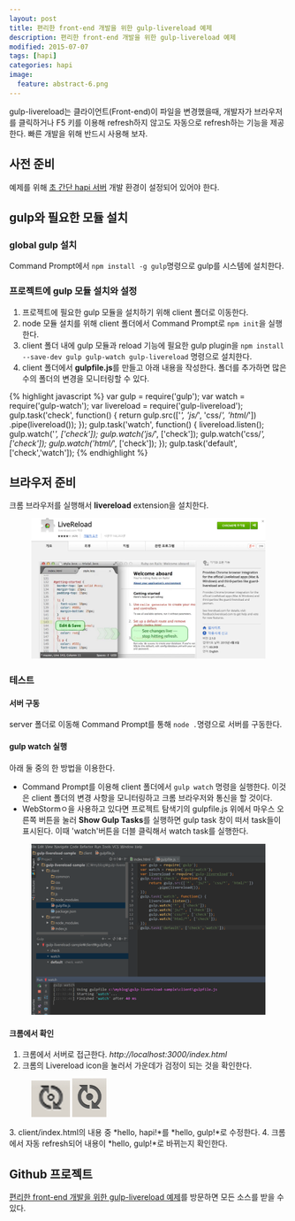 ```yaml
---
layout: post
title: 편리한 front-end 개발을 위한 gulp-livereload 예제
description: 편리한 front-end 개발을 위한 gulp-livereload 예제
modified: 2015-07-07
tags: [hapi]
categories: hapi
image:
  feature: abstract-6.png
---
```


gulp-livereload는 클라이언트(Front-end)이 파일을 변경했을때, 개발자가 브라우저를 클릭하거나 F5 키를 이용해 refresh하지 않고도 자동으로 refresh하는 기능을 제공한다. 빠른 개발을 위해 반드시 사용해 보자. 

## 사전 준비

예제를 위해 [초 간단 hapi 서버](http://dakoo.github.io/hapi.js/very-simple-hapi-server-sample/) 개발 환경이 설정되어 있어야 한다. 

## gulp와 필요한 모듈 설치

### global gulp 설치 

Command Prompt에서 `npm install -g gulp`명령으로 gulp를 시스템에 설치한다. 

### 프로젝트에 gulp 모듈 설치와 설정

1. 프로젝트에 필요한 gulp 모듈을 설치하기 위해 client 폴더로 이동한다. 
2. node 모듈 설치를 위해 client 폴더에서 Command Prompt로 `npm init`을 실행한다. 
3. client 폴더 내에 gulp 모듈과 reload 기능에 필요한 gulp plugin을 `npm install --save-dev gulp gulp-watch gulp-livereload` 명령으로 설치한다. 
4. client 폴더에서 **gulpfile.js**를 만들고 아래 내용을 작성한다. 폴더를 추가하면 많은 수의 폴더의 변경을  모니터링할 수 있다. 

{% highlight javascript %}
var gulp = require('gulp');
var watch = require('gulp-watch');
var livereload = require('gulp-livereload');
gulp.task('check', function() {
    return gulp.src(['*', 'js/*', 'css/*', 'html/*'])
        .pipe(livereload());
});
gulp.task('watch', function() {
    livereload.listen();
    gulp.watch('*', ['check']);
    gulp.watch('js/*', ['check']);
    gulp.watch('css/*', ['check']);
    gulp.watch('html/*', ['check']);
});
gulp.task('default', ['check','watch']);
{% endhighlight %}

## 브라우저 준비

크롬 브라우저를 실행해서 **livereload** extension을 설치한다. 
<figure>
	<img src="/images/chrome-livereload.PNG" alt="">
</figure>

### 테스트

#### 서버 구동 

server 폴더로 이동해 Command Prompt를 통해 `node .`명령으로 서버를 구동한다. 

#### gulp watch 실행 

아래 둘 중의 한 방법을 이용한다. 
- Command Prompt를 이용해 client 폴더에서 `gulp watch` 명령을 실행한다. 이것은 client 폴더의 변경 사항을 모니터링하고 크롬 브라우저와 통신을 할 것이다.
- WebStormㅇ을 사용하고 있다면 프로젝트 탐색기의 gulpfile.js 위에서 마우스 오른쪽 버튼을 눌러 **Show Gulp Tasks**를 실행하면 gulp task 창이 떠서 task들이 표시된다.
이때 'watch'버튼을 더블 클릭해서 watch task를 실행한다.  

<figure>
	<img src="/images/chrome-livereload4.PNG" alt="">
</figure>

#### 크롬에서 확인

1. 크롬에서 서버로 접근한다. *http://localhost:3000/index.html*
2. 크롬의 Livereload icon을 눌러서 가운데가 검정이 되는 것을 확인한다.
<figure>
	<img src="/images/chrome-livereload2.PNG" alt="">
	<img src="/images/chrome-livereload3.PNG" alt="">
</figure>
3. client/index.html의 내용 중 *hello, hapi!*를 *hello, gulp!*로 수정한다. 
4. 크롬에서 자동 refresh되어 내용이 *hello, gulp!*로 바뀌는지 확인한다. 


## Github 프로젝트

[편리한 front-end 개발을 위한 gulp-livereload 예제](https://github.com/dakoo/gulp-livereload-sample)를 방문하면 모든 소스를 받을 수 있다. 